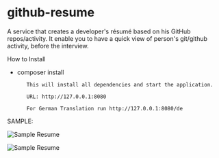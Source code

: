 # github-resume

A service that creates a developer's résumé based on his GitHub repos/activity.
It enable you to have a quick view of person's git/github activity, before the interview.

How to Install

-   composer install
           
           This will install all dependencies and start the application.
           
           URL: http://127.0.0.1:8080
           
           For German Translation run http://127.0.0.1:8080/de
           

SAMPLE:

![Sample Resume](https://docs.google.com/uc?id=1HjqQZJUqMyitA7VaNd7ZmdgnFjWjZdPs)   

![Sample Resume](https://docs.google.com/uc?id=1_D-3_Ne626HrASHZdunaNSK1E_-mmGAi)   
